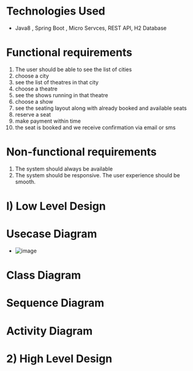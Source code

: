 # Technologies Used
* Java8 , Spring Boot , Micro Servces, REST API, H2 Database

# Functional requirements
1. The user should be able to see the list of cities
2. choose a city
3. see the list of theatres in that city
4. choose a theatre
5. see the shows running in that theatre 
6. choose a show 
7. see the seating layout along with already booked and available seats
8. reserve a seat 
9. make payment within time
10. the seat is booked and we receive confirmation via email or sms

# Non-functional requirements
1. The system should always be available
2. The system should be responsive. The user experience should be smooth.

# I) Low Level Design
# Usecase Diagram
* ![image](https://user-images.githubusercontent.com/7721150/179366396-425daeaf-3850-4072-b1ab-447c21f1f0a1.png)

# Class Diagram

# Sequence Diagram

# Activity Diagram

# 2) High Level Design

